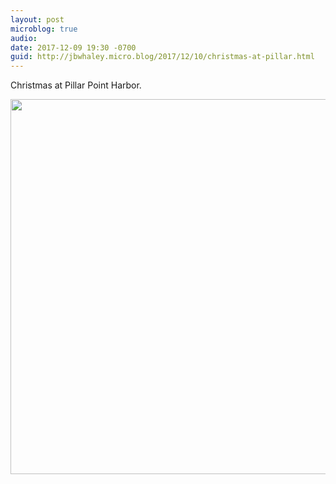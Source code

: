 ```yaml
---
layout: post
microblog: true
audio: 
date: 2017-12-09 19:30 -0700
guid: http://jbwhaley.micro.blog/2017/12/10/christmas-at-pillar.html
---
```

Christmas at Pillar Point Harbor.

<img src="http://www.jarrodwhaley.com/uploads/2017/06a784f0e9.jpg" width="600" height="600" />
